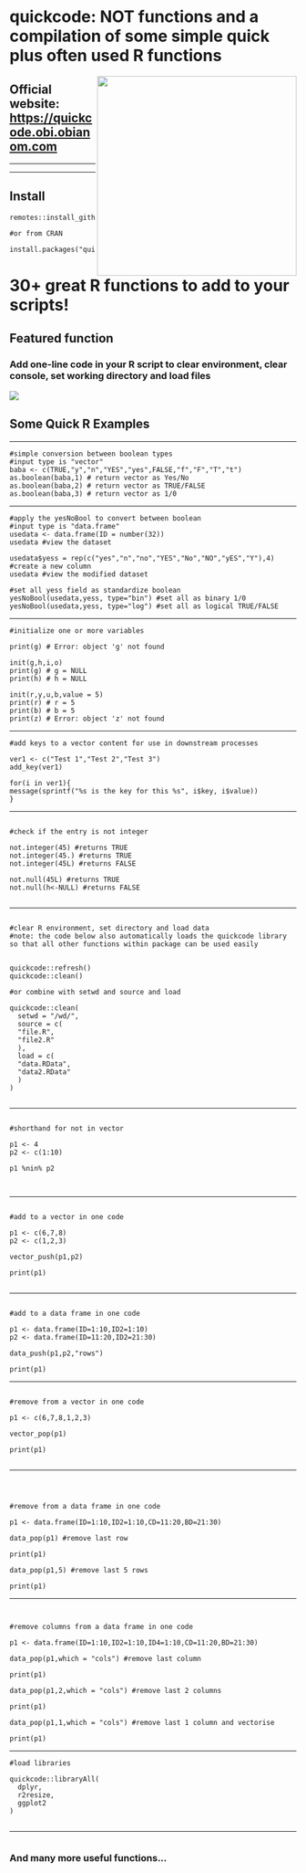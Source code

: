 # quickcode: NOT functions and a compilation of some simple quick plus often used R functions

<img src="https://quickcode.obi.obianom.com/CRAN/rockybilly.regular_qc.webp" width="350" align="right">

## Official website: https://quickcode.obi.obianom.com

***
***


## Install

```
remotes::install_github("oobianom/quickcode")

#or from CRAN

install.packages("quickcode") 

```
# 30+ great R functions to add to your scripts!

## Featured function
### Add one-line code in your R script to clear environment, clear console, set working directory and load files
![](https://quickcode.obi.obianom.com/quickcode.png)

## Some Quick R Examples

***

```
#simple conversion between boolean types
#input type is "vector"
baba <- c(TRUE,"y","n","YES","yes",FALSE,"f","F","T","t")
as.boolean(baba,1) # return vector as Yes/No
as.boolean(baba,2) # return vector as TRUE/FALSE
as.boolean(baba,3) # return vector as 1/0

```
***

```
#apply the yesNoBool to convert between boolean
#input type is "data.frame"
usedata <- data.frame(ID = number(32))
usedata #view the dataset

usedata$yess = rep(c("yes","n","no","YES","No","NO","yES","Y"),4) #create a new column
usedata #view the modified dataset

#set all yess field as standardize boolean
yesNoBool(usedata,yess, type="bin") #set all as binary 1/0
yesNoBool(usedata,yess, type="log") #set all as logical TRUE/FALSE

```


***

```
#initialize one or more variables

print(g) # Error: object 'g' not found

init(g,h,i,o)
print(g) # g = NULL
print(h) # h = NULL

init(r,y,u,b,value = 5)
print(r) # r = 5
print(b) # b = 5
print(z) # Error: object 'z' not found

```

***

```
#add keys to a vector content for use in downstream processes

ver1 <- c("Test 1","Test 2","Test 3")
add_key(ver1)

for(i in ver1){
message(sprintf("%s is the key for this %s", i$key, i$value))
}

```

***

```

#check if the entry is not integer

not.integer(45) #returns TRUE
not.integer(45.) #returns TRUE
not.integer(45L) #returns FALSE

not.null(45L) #returns TRUE
not.null(h<-NULL) #returns FALSE


```

***

```

#clear R environment, set directory and load data
#note: the code below also automatically loads the quickcode library so that all other functions within package can be used easily


quickcode::refresh()
quickcode::clean()

#or combine with setwd and source and load

quickcode::clean(
  setwd = "/wd/",
  source = c(
  "file.R",
  "file2.R"
  ),
  load = c(
  "data.RData",
  "data2.RData"
  )
)


```

***

```

#shorthand for not in vector

p1 <- 4
p2 <- c(1:10)

p1 %nin% p2



```

***

```

#add to a vector in one code

p1 <- c(6,7,8)
p2 <- c(1,2,3)

vector_push(p1,p2)

print(p1)


```

***

```

#add to a data frame in one code

p1 <- data.frame(ID=1:10,ID2=1:10)
p2 <- data.frame(ID=11:20,ID2=21:30)

data_push(p1,p2,"rows")

print(p1)

```

***

```

#remove from a vector in one code

p1 <- c(6,7,8,1,2,3)

vector_pop(p1)

print(p1)


```

***

```



#remove from a data frame in one code

p1 <- data.frame(ID=1:10,ID2=1:10,CD=11:20,BD=21:30)

data_pop(p1) #remove last row

print(p1)

data_pop(p1,5) #remove last 5 rows

print(p1)

```

***

```


#remove columns from a data frame in one code

p1 <- data.frame(ID=1:10,ID2=1:10,ID4=1:10,CD=11:20,BD=21:30)

data_pop(p1,which = "cols") #remove last column

print(p1)

data_pop(p1,2,which = "cols") #remove last 2 columns

print(p1)

data_pop(p1,1,which = "cols") #remove last 1 column and vectorise

print(p1)

```

***

```
#load libraries

quickcode::libraryAll(
  dplyr,
  r2resize,
  ggplot2
)


```

***

```
```


### And many more useful functions...
